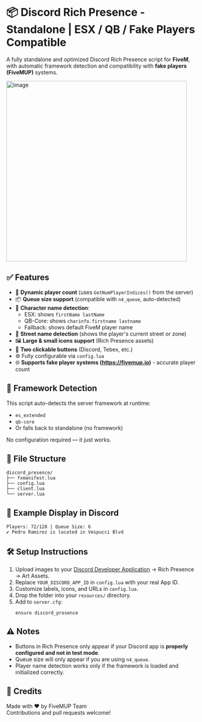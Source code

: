 # 📦 Discord Rich Presence - Standalone | ESX / QB / Fake Players Compatible

A fully standalone and optimized Discord Rich Presence script for **FiveM**, with automatic framework detection and compatibility with **fake players (FiveMUP)** systems.

<img width="474" alt="image" src="https://github.com/user-attachments/assets/ff4313a7-44a5-4107-bde1-8c884b930eb1" />

## ✅ Features

- 🔁 **Dynamic player count** (uses `GetNumPlayerIndices()` from the server)
- 📦 **Queue size support** (compatible with `n4_queue`, auto-detected)
- 👤 **Character name detection**:
  - ESX: shows `firstName lastName`
  - QB-Core: shows `charinfo.firstname lastname`
  - Fallback: shows default FiveM player name
- 🧭 **Street name detection** (shows the player's current street or zone)
- 🖼️ **Large & small icons support** (Rich Presence assets)
- 🔘 **Two clickable buttons** (Discord, Tebex, etc.)
- ⚙️ Fully configurable via `config.lua`
- 🌐 **Supports fake player systems (https://fivemup.io)** - accurate player count

## 🧠 Framework Detection

This script auto-detects the server framework at runtime:
- `es_extended`
- `qb-core`
- Or falls back to standalone (no framework)

No configuration required — it just works.

## 📁 File Structure

```
discord_presence/
├── fxmanifest.lua
├── config.lua
├── client.lua
└── server.lua
```

## 📸 Example Display in Discord

```
Players: 72/128 | Queue Size: 6
✔ Pedro Ramirez is located in Vespucci Blvd
```

## 🛠 Setup Instructions

1. Upload images to your [Discord Developer Application](https://discord.com/developers/applications) → Rich Presence → Art Assets.
2. Replace `YOUR_DISCORD_APP_ID` in `config.lua` with your real App ID.
3. Customize labels, icons, and URLs in `config.lua`.
4. Drop the folder into your `resources/` directory.
5. Add to `server.cfg`:
   ```
   ensure discord_presence
   ```

## ⚠️ Notes

- Buttons in Rich Presence only appear if your Discord app is **properly configured and not in test mode**.
- Queue size will only appear if you are using `n4_queue`.
- Player name detection works only if the framework is loaded and initialized correctly.

## 💬 Credits

Made with ❤️ by FiveMUP Team  
Contributions and pull requests welcome!
